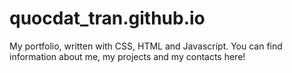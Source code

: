 # quocdat_tran.github.io
My portfolio, written with CSS, HTML and Javascript. 
You can find information about me, my projects and my contacts here!
